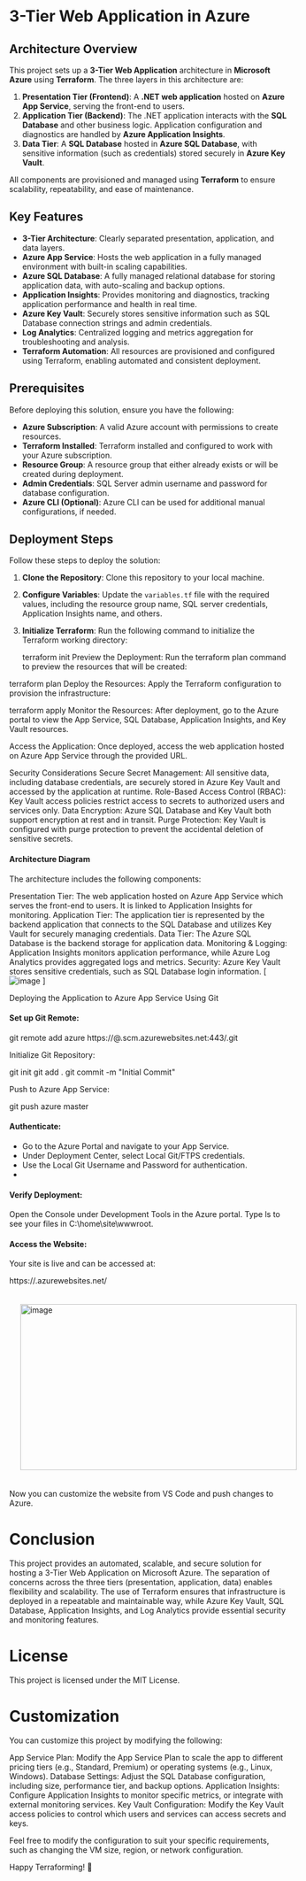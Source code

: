 # **3-Tier Web Application in Azure**

## **Architecture Overview**

This project sets up a **3-Tier Web Application** architecture in **Microsoft Azure** using **Terraform**. The three layers in this architecture are:

1. **Presentation Tier (Frontend)**: A **.NET web application** hosted on **Azure App Service**, serving the front-end to users.
2. **Application Tier (Backend)**: The .NET application interacts with the **SQL Database** and other business logic. Application configuration and diagnostics are handled by **Azure Application Insights**.
3. **Data Tier**: A **SQL Database** hosted in **Azure SQL Database**, with sensitive information (such as credentials) stored securely in **Azure Key Vault**.

All components are provisioned and managed using **Terraform** to ensure scalability, repeatability, and ease of maintenance.

## **Key Features**

- **3-Tier Architecture**: Clearly separated presentation, application, and data layers.
- **Azure App Service**: Hosts the web application in a fully managed environment with built-in scaling capabilities.
- **Azure SQL Database**: A fully managed relational database for storing application data, with auto-scaling and backup options.
- **Application Insights**: Provides monitoring and diagnostics, tracking application performance and health in real time.
- **Azure Key Vault**: Securely stores sensitive information such as SQL Database connection strings and admin credentials.
- **Log Analytics**: Centralized logging and metrics aggregation for troubleshooting and analysis.
- **Terraform Automation**: All resources are provisioned and configured using Terraform, enabling automated and consistent deployment.

## **Prerequisites**

Before deploying this solution, ensure you have the following:

- **Azure Subscription**: A valid Azure account with permissions to create resources.
- **Terraform Installed**: Terraform installed and configured to work with your Azure subscription.
- **Resource Group**: A resource group that either already exists or will be created during deployment.
- **Admin Credentials**: SQL Server admin username and password for database configuration.
- **Azure CLI (Optional)**: Azure CLI can be used for additional manual configurations, if needed.

## **Deployment Steps**

Follow these steps to deploy the solution:

1. **Clone the Repository**: Clone this repository to your local machine.
   
2. **Configure Variables**: Update the `variables.tf` file with the required values, including the resource group name, SQL server credentials, Application Insights name, and others.

3. **Initialize Terraform**: Run the following command to initialize the Terraform working directory:

   terraform init
Preview the Deployment: Run the terraform plan command to preview the resources that will be created:

terraform plan
Deploy the Resources: Apply the Terraform configuration to provision the infrastructure:

terraform apply
Monitor the Resources: After deployment, go to the Azure portal to view the App Service, SQL Database, Application Insights, and Key Vault resources.

Access the Application: Once deployed, access the web application hosted on Azure App Service through the provided URL.

Security Considerations
Secure Secret Management: All sensitive data, including database credentials, are securely stored in Azure Key Vault and accessed by the application at runtime.
Role-Based Access Control (RBAC): Key Vault access policies restrict access to secrets to authorized users and services only.
Data Encryption: Azure SQL Database and Key Vault both support encryption at rest and in transit.
Purge Protection: Key Vault is configured with purge protection to prevent the accidental deletion of sensitive secrets.

#### Architecture Diagram
The architecture includes the following components:

Presentation Tier: The web application hosted on Azure App Service which serves the front-end to users. It is linked to Application Insights for monitoring.
Application Tier: The application tier is represented by the backend application that connects to the SQL Database and utilizes Key Vault for securely managing credentials.
Data Tier: The Azure SQL Database is the backend storage for application data.
Monitoring & Logging: Application Insights monitors application performance, while Azure Log Analytics provides aggregated logs and metrics.
Security: Azure Key Vault stores sensitive credentials, such as SQL Database login information.
[![image](https://github.com/user-attachments/assets/416d3848-4c92-4042-9c43-6be66bfb5fe7)
]


Deploying the Application to Azure App Service Using Git

#### Set up Git Remote:

git remote add azure https://<username>@<app-service-name>.scm.azurewebsites.net:443/<app-service-name>.git

Initialize Git Repository:

git init
git add .
git commit -m "Initial Commit"

Push to Azure App Service:

git push azure master

#### Authenticate:

- Go to the Azure Portal and navigate to your App Service.
- Under Deployment Center, select Local Git/FTPS credentials.
- Use the Local Git Username and Password for authentication.
- 
#### Verify Deployment:

Open the Console under Development Tools in the Azure portal.
Type ls to see your files in C:\home\site\wwwroot\.

#### Access the Website:

Your site is live and can be accessed at:

https://<app-service-name>.azurewebsites.net/

<img src="https://github.com/user-attachments/assets/0b8a179b-4197-4af9-82ca-6be50bbfddb0" alt="image" style="width: 500px; height: 300px; margin: 20px;">



Now you can customize the website from VS Code and push changes to Azure.

# Conclusion
This project provides an automated, scalable, and secure solution for hosting a 3-Tier Web Application on Microsoft Azure. The separation of concerns across the three tiers (presentation, application, data) enables flexibility and scalability. The use of Terraform ensures that infrastructure is deployed in a repeatable and maintainable way, while Azure Key Vault, SQL Database, Application Insights, and Log Analytics provide essential security and monitoring features.

# License
This project is licensed under the MIT License.

# Customization
You can customize this project by modifying the following:

App Service Plan: Modify the App Service Plan to scale the app to different pricing tiers (e.g., Standard, Premium) or operating systems (e.g., Linux, Windows).
Database Settings: Adjust the SQL Database configuration, including size, performance tier, and backup options.
Application Insights: Configure Application Insights to monitor specific metrics, or integrate with external monitoring services.
Key Vault Configuration: Modify the Key Vault access policies to control which users and services can access secrets and keys.

Feel free to modify the configuration to suit your specific requirements, such as changing the VM size, region, or network configuration.

Happy Terraforming! 🚀
